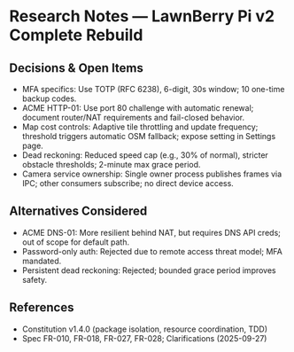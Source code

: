 # Research Notes — LawnBerry Pi v2 Complete Rebuild

## Decisions & Open Items

- MFA specifics: Use TOTP (RFC 6238), 6-digit, 30s window; 10 one-time backup codes.
- ACME HTTP-01: Use port 80 challenge with automatic renewal; document router/NAT requirements and fail-closed behavior.
- Map cost controls: Adaptive tile throttling and update frequency; threshold triggers automatic OSM fallback; expose setting in Settings page.
- Dead reckoning: Reduced speed cap (e.g., 30% of normal), stricter obstacle thresholds; 2-minute max grace period.
- Camera service ownership: Single owner process publishes frames via IPC; other consumers subscribe; no direct device access.

## Alternatives Considered

- ACME DNS-01: More resilient behind NAT, but requires DNS API creds; out of scope for default path.
- Password-only auth: Rejected due to remote access threat model; MFA mandated.
- Persistent dead reckoning: Rejected; bounded grace period improves safety.

## References

- Constitution v1.4.0 (package isolation, resource coordination, TDD)
- Spec FR-010, FR-018, FR-027, FR-028; Clarifications (2025-09-27)
